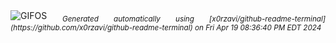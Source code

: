 <div align="justify">
<picture>
    <source media="(prefers-color-scheme: dark)" srcset="https://i.ibb.co/Kh7FqX0/output-gif.gif">
    <source media="(prefers-color-scheme: light)" srcset="https://i.ibb.co/Kh7FqX0/output-gif.gif">
    <img alt="GIFOS" src="https://i.ibb.co/Kh7FqX0/output-gif.gif">
</picture>
<sub><i>Generated automatically using [x0rzavi/github-readme-terminal](https://github.com/x0rzavi/github-readme-terminal) on Fri Apr 19 08:36:40 PM EDT 2024</i></sub>
</div>

<!--  -->
